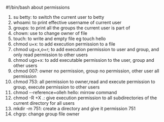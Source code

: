 #!/bin/bash
about permissions
1. su betty: to switch the current user to betty
2. whoami: to print effective username of current user
3. groups: to print all the groups the current user is part of
5. chown: use to change owner of file
6. touch: to write and empty file eg touch hello
7. chmod u+x: to add execution permission to a file
8. chmod ug+x,o+r; to add execution permission to user and group, and only read permission to other users
9. chmod ugo+x: to add executable permission to the user, group and other users
10. chmod 007: owner no permission, group no permission, other user  all permission
11. chmod 753: all permission to owner,read and execute permission to group, execute permission to other users
12. chmod --reference=olleh hello: mirrow command
13. chmod -R +X .: give execution permission to all subdirectories of the current directory for all users
14. mkdir -m 751: create a directory and give it permission 751
15. chgrp: change group file owner
